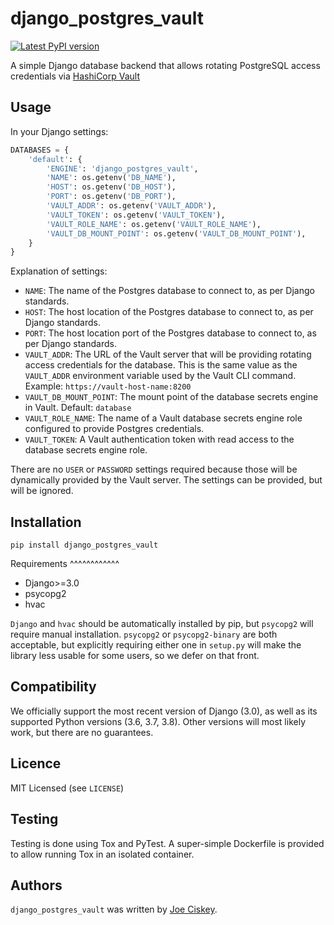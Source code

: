 django_postgres_vault
=====================

[![Latest PyPI version](https://img.shields.io/pypi/v/django_postgres_vault.svg "Latest PyPI version")](https://pypi.python.org/pypi/django_postgres_vault)

A simple Django database backend that allows rotating PostgreSQL access credentials via [HashiCorp Vault](https://www.vaultproject.io/)

Usage
-----

In your Django settings:

```python
DATABASES = {
    'default': {
        'ENGINE': 'django_postgres_vault',
        'NAME': os.getenv('DB_NAME'),
        'HOST': os.getenv('DB_HOST'),
        'PORT': os.getenv('DB_PORT'),
        'VAULT_ADDR': os.getenv('VAULT_ADDR'),
        'VAULT_TOKEN': os.getenv('VAULT_TOKEN'),
        'VAULT_ROLE_NAME': os.getenv('VAULT_ROLE_NAME'),
        'VAULT_DB_MOUNT_POINT': os.getenv('VAULT_DB_MOUNT_POINT'),
    }
}
```

Explanation of settings:

* `NAME`: The name of the Postgres database to connect to, as per Django standards.
* `HOST`: The host location of the Postgres database to connect to, as per Django standards.
* `PORT`: The host location port of the Postgres database to connect to, as per Django standards.
* `VAULT_ADDR`: The URL of the Vault server that will be providing rotating access credentials for the database. This is the same value as the `VAULT_ADDR` environment variable used by the Vault CLI command. Example: `https://vault-host-name:8200`
* `VAULT_DB_MOUNT_POINT`: The mount point of the database secrets engine in Vault. Default: `database`
* `VAULT_ROLE_NAME`: The name of a Vault database secrets engine role configured to provide Postgres credentials.
* `VAULT_TOKEN`: A Vault authentication token with read access to the database secrets engine role.

There are no `USER` or `PASSWORD` settings required because those will be dynamically provided by the Vault server. The settings can be provided, but will be ignored.

Installation
------------

`pip install django_postgres_vault`

Requirements
^^^^^^^^^^^^

* Django>=3.0
* psycopg2
* hvac

`Django` and `hvac` should be automatically installed by pip, but `psycopg2` will require manual installation. `psycopg2` or `psycopg2-binary` are both acceptable, but explicitly requiring either one in `setup.py` will make the library less usable for some users, so we defer on that front.

Compatibility
-------------

We officially support the most recent version of Django (3.0), as well as its supported Python versions (3.6, 3.7, 3.8). Other versions will most likely work, but there are no guarantees.

Licence
-------

MIT Licensed (see `LICENSE`)

Testing
-------

Testing is done using Tox and PyTest. A super-simple Dockerfile is provided to allow running Tox in an isolated container.



Authors
-------

`django_postgres_vault` was written by [Joe Ciskey](jciskey@inceptivecss.com).
